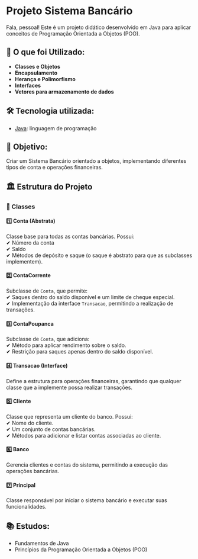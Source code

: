 # Projeto Sistema Bancário  

Fala, pessoal! Este é um projeto didático desenvolvido em Java para aplicar conceitos de Programação Orientada a Objetos (POO).  

## 📌 O que foi Utilizado:  

- **Classes e Objetos**  
- **Encapsulamento**  
- **Herança e Polimorfismo**  
- **Interfaces**  
- **Vetores para armazenamento de dados**  

## 🛠 Tecnologia utilizada:  

- [Java](https://www.java.com/): linguagem de programação  

## 🎯 Objetivo:  

Criar um Sistema Bancário orientado a objetos, implementando diferentes tipos de conta e operações financeiras.  

## 🏛 Estrutura do Projeto  

### 📂 Classes  

#### 1️⃣ Conta (Abstrata)  
Classe base para todas as contas bancárias. Possui:  
✔ Número da conta  
✔ Saldo  
✔ Métodos de depósito e saque (o saque é abstrato para que as subclasses implementem).  

#### 2️⃣ ContaCorrente  
Subclasse de `Conta`, que permite:  
✔ Saques dentro do saldo disponível e um limite de cheque especial.  
✔ Implementação da interface `Transacao`, permitindo a realização de transações.  

#### 3️⃣ ContaPoupanca  
Subclasse de `Conta`, que adiciona:  
✔ Método para aplicar rendimento sobre o saldo.  
✔ Restrição para saques apenas dentro do saldo disponível.  

#### 4️⃣ Transacao (Interface)  
Define a estrutura para operações financeiras, garantindo que qualquer classe que a implemente possa realizar transações.  

#### 5️⃣ Cliente  
Classe que representa um cliente do banco. Possui:  
✔ Nome do cliente.  
✔ Um conjunto de contas bancárias.  
✔ Métodos para adicionar e listar contas associadas ao cliente.  

#### 6️⃣ Banco  
Gerencia clientes e contas do sistema, permitindo a execução das operações bancárias.  

#### 7️⃣ Principal  
Classe responsável por iniciar o sistema bancário e executar suas funcionalidades.  

## 📚 Estudos:  

- Fundamentos de Java  
- Princípios da Programação Orientada a Objetos (POO)  
